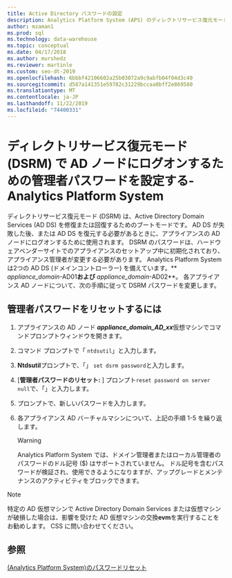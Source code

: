 ```yaml
---
title: Active Directory パスワードの設定
description: Analytics Platform System (APS) のディレクトリサービス復元モードで Active Directory ノード管理者のログオンパスワードを設定します。
author: mzaman1
ms.prod: sql
ms.technology: data-warehouse
ms.topic: conceptual
ms.date: 04/17/2018
ms.author: murshedz
ms.reviewer: martinle
ms.custom: seo-dt-2019
ms.openlocfilehash: 6bbbf42106602a25b03072a9c9abfb04f04d3c49
ms.sourcegitcommit: d587a141351e59782c31229bccaa0bff2e869580
ms.translationtype: MT
ms.contentlocale: ja-JP
ms.lasthandoff: 11/22/2019
ms.locfileid: "74400331"
---
```

# <a name="set-admin-password-for-logging-on-to-ad-nodes-in-directory-services-restore-mode-dsrm---analytics-platform-system"></a>ディレクトリサービス復元モード (DSRM) で AD ノードにログオンするための管理者パスワードを設定する-Analytics Platform System
ディレクトリサービス復元モード (DSRM) は、Active Directory Domain Services (AD DS) を修復または回復するためのブートモードです。 AD DS が失敗した後、または AD DS を復元する必要があるときに、アプライアンスの AD ノードにログオンするために使用されます。 DSRM のパスワードは、ハードウェアベンダーサイトでのアプライアンスのセットアップ中に初期化されており、アプライアンス管理者が変更する必要があります。 Analytics Platform System は2つの AD DS (ドメインコントローラー) を備えています。** _appliance_domain_-AD01**および** _appliance_domain_-AD02**。 各アプライアンス AD ノードについて、次の手順に従って DSRM パスワードを変更します。  
  
## <a name="HowToDSRM"></a>管理者パスワードをリセットするには  
  
1.  アプライアンスの AD ノード<strong> _appliance_domain_AD_xx_</strong>仮想マシンでコマンドプロンプトウィンドウを開きます。  
  
2.  コマンド プロンプトで「 `ntdsutil`」と入力します。  
  
3.  **Ntdsutil**プロンプトで、「」 `set dsrm password`と入力します。  
  
4.  [**管理者パスワードのリセット:** ] プロンプト`reset password on server null`で、「」と入力します。  
  
5.  プロンプトで、新しいパスワードを入力します。  
  
6.  各アプライアンス AD バーチャルマシンについて、上記の手順 1-5 を繰り返します。  
  
    > [!WARNING]  
    > Analytics Platform System では、ドメイン管理者またはローカル管理者のパスワードのドル記号 ($) はサポートされていません。 ドル記号を含むパスワードが検証され、使用できるようになりますが、アップグレードとメンテナンスのアクティビティをブロックできます。  
  
> [!NOTE]  
> 特定の AD 仮想マシンで Active Directory Domain Services または仮想マシンが破損した場合は、影響を受けた AD 仮想マシンの交換**evm**を実行することをお勧めします。 CSS に問い合わせてください。  
  
## <a name="see-also"></a>参照  
[&#40;Analytics Platform System&#41;のパスワードリセット](password-reset.md)  
  
